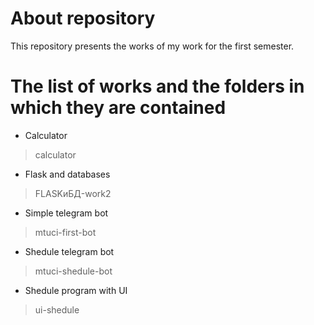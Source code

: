 # About repository 
This repository presents the works of my work for the first semester.
# The list of works and the folders in which they are contained
- Calculator
> calculator
- Flask and databases
> FLASKиБД-work2
- Simple telegram bot
> mtuci-first-bot
- Shedule telegram bot
> mtuci-shedule-bot
- Shedule program with UI
> ui-shedule